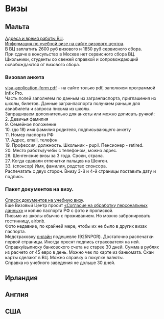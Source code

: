 # Визы
## Мальта
[Адреса и время работы ВЦ](http://www.vfsglobal.com/Malta/Russia/Russian/contact-us.html).  
[Информация по учебной визе на сайте визового центра](http://www.vfsglobal.com/Malta/Russia/Russian/Study-short-term.html).  
В ВЦ заплатить 2600 руб визового и 1850 руб сервисного сбора.  
При сдаче в консульство в Москве нет сервисного сбора ВЦ.  
Школьники, студенты со свежей справкой и сопровождающий освобождаются от визового сбора.
### Визовая анкета
[visa-application-form.pdf](http://www.vfsglobal.com/Malta/Russia/Russian/pdf/visa-application-form.pdf) - на сайте только pdf, заполняем программой Infix Pro.  
Часть полей заполняем по данным из загранпаспорта, приглашения из школы, билетов. Данные загранпаспорта получаем раньше для авиабилета и запроса письма из школы.  
Запрашиваем дополнительно для анкеты или можно дописать ручкой:  
2\. Девичья фамилия  
9\. Семейное положение  
10. (до 18) имя фамилия родителя, подписывающего анкету  
11. Номер паспорта РФ  
17. Адрес, email, телефон  
19. Профессия, должность. Школьник - pupil. Пенсионер - retired.  
20. Место работы/учебы с телефоном, можно адрес.  
26. Шенгенские визы за 3 года. Сроки, страна.  
27. Когда сдавали отпечатки пальцев на Шенген.  
33. (спонсор) Имя, фамилия, родство спонсора.  
Распечатать с двух сторон. Внизу 3-й и 4-й страницы поставить дату и подпись.
### Пакет документов на визу.
[Список документов на учебную визу](http://www.vfsglobal.com/Malta/Russia/Russian/pdf/study.pdf).  
Еще Визовый Центр просит [«Согласие на обработку персональных данных»](http://www.vfsglobal.com/Malta/Russia/Russian/pdf/Personal-data-processing.pdf) и копию паспорта РФ с фото и пропиской.  
Письмо из школы обычно с проживанием. Но можно забронировать гостинницу, airbnb.  
Фото недавние, по крайней мере, чтобы их не было в других визах паспорта.  
Медстраховку [онлайн](https://polis812.ru/vzr) подешевле (925NPGR). Достаточно распечатки первой страницы. Иногда просят подпись страхователя на ней.  
Справку/выписку банковского счета не старее 30 дней. Сумма в рублях из расчето от 45 евро в день. Можно чек по карте из банкомата. Скан карты сделают в ВЦ. Можно справку о покупке валюты.  
Справка из учебного заведения не дольше 30 дней.
## Ирландия
## Англия
## США
